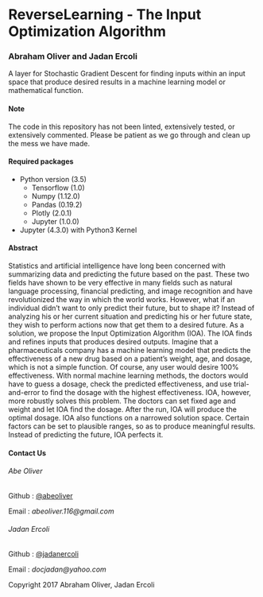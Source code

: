 # **ReverseLearning - The Input Optimization Algorithm**
### Abraham Oliver and Jadan Ercoli

A layer for Stochastic Gradient Descent for finding inputs within an input space that produce desired results in a machine learning model or mathematical function.

#### Note
The code in this repository has not been linted, extensively tested, or extensively commented. Please be patient as we go through and clean up the mess we have made.

#### Required packages
* Python version (3.5)
    * Tensorflow (1.0)
    * Numpy (1.12.0)
    * Pandas (0.19.2)
    * Plotly (2.0.1)
    * Jupyter (1.0.0)
* Jupyter (4.3.0) with Python3 Kernel

#### Abstract
   Statistics and artificial intelligence have long been concerned with summarizing data and predicting the future based on the past. These two fields have shown to be very effective in many fields such as natural language processing, financial predicting, and image recognition and have revolutionized the way in which the world works. However, what if an individual didn’t want to only predict their future, but to shape it? Instead of analyzing his or her current situation and predicting his or her future state, they wish to perform actions now that get them to a desired future. As a solution, we propose the Input Optimization Algorithm (IOA). The IOA finds and refines inputs that produces desired outputs. Imagine that a pharmaceuticals company  has a machine learning model that predicts the effectiveness of a new drug based on a patient’s weight, age, and dosage, which is not a simple function. Of course, any user would desire 100% effectiveness. With normal machine learning methods, the doctors would have to guess a dosage, check the predicted effectiveness, and use trial-and-error to find the dosage with the highest effectiveness. IOA, however, more robustly solves this problem. The doctors can set fixed age and weight and let IOA find the dosage. After the run, IOA will produce the optimal dosage. IOA also functions on a narrowed solution space. Certain factors can be set to plausible ranges, so as to produce meaningful results. Instead of predicting the future, IOA perfects it.

#### Contact Us
###### Abe Oliver
Github : [@abeoliver](https://github.com/abeoliver)

Email : _abeoliver.116@gmail.com_  

###### Jadan Ercoli  
Github : [@jadanercoli](https://github.com/jadanercoli)

Email : _docjadan@yahoo.com_


Copyright 2017 Abraham Oliver, Jadan Ercoli

